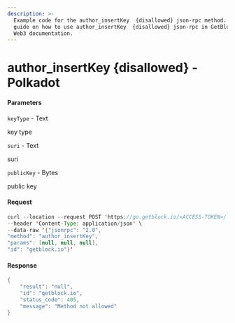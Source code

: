 ```yaml
---
description: >-
  Example code for the author_insertKey  {disallowed} json-rpc method. Сomplete
  guide on how to use author_insertKey  {disallowed} json-rpc in GetBlock.io
  Web3 documentation.
---
```


# author\_insertKey {disallowed} - Polkadot

#### Parameters

`keyType` - Text

key type

`suri` - Text

suri

`publicKey` - Bytes

public key

#### Request

```java
curl --location --request POST 'https://go.getblock.io/<ACCESS-TOKEN>/' \
--header 'Content-Type: application/json' \ 
--data-raw '{"jsonrpc": "2.0",
"method": "author_insertKey",
"params": [null, null, null],
"id": "getblock.io"}'
```

#### Response

```java
{
    "result": "null",
    "id": "getblock.io",
    "status_code": 405,
    "message": "Method not allowed"
}
```
